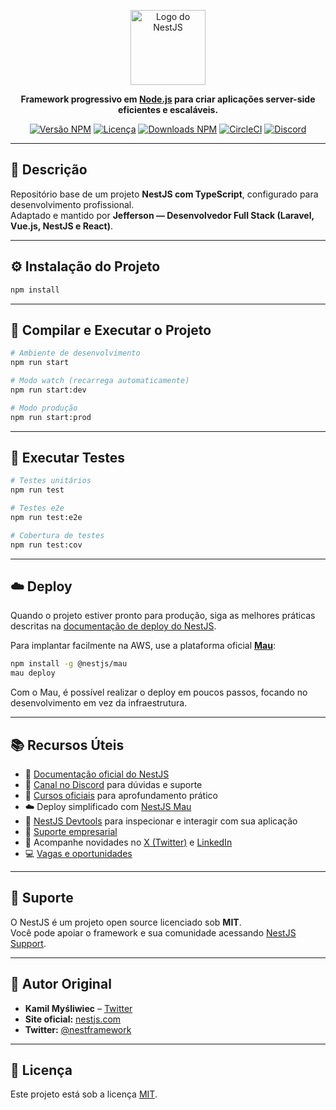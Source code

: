 <p align="center">
  <a href="https://nestjs.com/" target="blank"><img src="https://nestjs.com/img/logo-small.svg" width="120" alt="Logo do NestJS" /></a>
</p>

<p align="center">
  <b>Framework progressivo em <a href="http://nodejs.org" target="_blank">Node.js</a> para criar aplicações server-side eficientes e escaláveis.</b>
</p>

<p align="center">
  <a href="https://www.npmjs.com/~nestjscore" target="_blank"><img src="https://img.shields.io/npm/v/@nestjs/core.svg" alt="Versão NPM" /></a>
  <a href="https://www.npmjs.com/~nestjscore" target="_blank"><img src="https://img.shields.io/npm/l/@nestjs/core.svg" alt="Licença" /></a>
  <a href="https://www.npmjs.com/~nestjscore" target="_blank"><img src="https://img.shields.io/npm/dm/@nestjs/common.svg" alt="Downloads NPM" /></a>
  <a href="https://circleci.com/gh/nestjs/nest" target="_blank"><img src="https://img.shields.io/circleci/build/github/nestjs/nest/master" alt="CircleCI" /></a>
  <a href="https://discord.gg/G7Qnnhy" target="_blank"><img src="https://img.shields.io/badge/discord-online-brightgreen.svg" alt="Discord"/></a>
</p>

---

## 📘 Descrição

Repositório base de um projeto **NestJS com TypeScript**, configurado para desenvolvimento profissional.  
Adaptado e mantido por **Jefferson — Desenvolvedor Full Stack (Laravel, Vue.js, NestJS e React)**.

---

## ⚙️ Instalação do Projeto

```bash
npm install
```

---

## 🚀 Compilar e Executar o Projeto

```bash
# Ambiente de desenvolvimento
npm run start

# Modo watch (recarrega automaticamente)
npm run start:dev

# Modo produção
npm run start:prod
```

---

## 🧪 Executar Testes

```bash
# Testes unitários
npm run test

# Testes e2e
npm run test:e2e

# Cobertura de testes
npm run test:cov
```

---

## ☁️ Deploy

Quando o projeto estiver pronto para produção, siga as melhores práticas descritas na [documentação de deploy do NestJS](https://docs.nestjs.com/deployment).  

Para implantar facilmente na AWS, use a plataforma oficial **[Mau](https://mau.nestjs.com)**:

```bash
npm install -g @nestjs/mau
mau deploy
```

Com o Mau, é possível realizar o deploy em poucos passos, focando no desenvolvimento em vez da infraestrutura.

---

## 📚 Recursos Úteis

- 📄 [Documentação oficial do NestJS](https://docs.nestjs.com)  
- 💬 [Canal no Discord](https://discord.gg/G7Qnnhy) para dúvidas e suporte  
- 🎥 [Cursos oficiais](https://courses.nestjs.com) para aprofundamento prático  
- ☁️ Deploy simplificado com [NestJS Mau](https://mau.nestjs.com)  
- 🧩 [NestJS Devtools](https://devtools.nestjs.com) para inspecionar e interagir com sua aplicação  
- 💼 [Suporte empresarial](https://enterprise.nestjs.com)  
- 📰 Acompanhe novidades no [X (Twitter)](https://x.com/nestframework) e [LinkedIn](https://linkedin.com/company/nestjs)  
- 💻 [Vagas e oportunidades](https://jobs.nestjs.com)

---

## 💖 Suporte

O NestJS é um projeto open source licenciado sob **MIT**.  
Você pode apoiar o framework e sua comunidade acessando [NestJS Support](https://docs.nestjs.com/support).

---

## 👤 Autor Original

- **Kamil Myśliwiec** – [Twitter](https://twitter.com/kammysliwiec)  
- **Site oficial:** [nestjs.com](https://nestjs.com)  
- **Twitter:** [@nestframework](https://twitter.com/nestframework)

---

## 📄 Licença

Este projeto está sob a licença [MIT](https://github.com/nestjs/nest/blob/master/LICENSE).  
